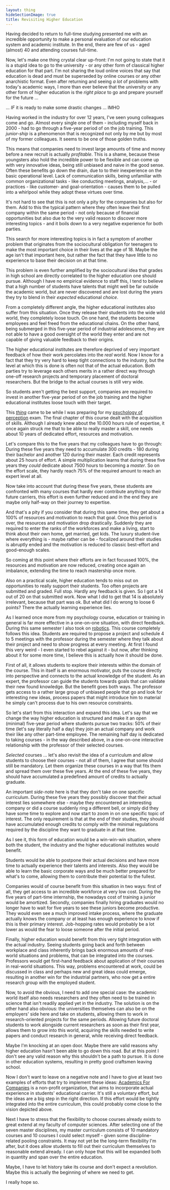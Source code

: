 ```yaml
---
layout: thing
hideSectionImage: true
title: Revisiting Higher Education
---
```


Having decided to return to full-time studying presented me with an incredible
opportunity to make a personal evaluation of our education system and academic
institute. In the end, there are few of us - aged (almost) 40 and attending
courses full-time.

Now, let's make one thing crystal clear up-front: I'm not going to state that
it is a stupid idea to go to the university - or any other form of classical
higher education for that part. I'm not sharing the loud online voices that say
that education is dead and must be superseded by online courses or any other
anarchistic format. Even after returning and seeing _a lot_ of problems with
today's academic ways, I more than ever believe that the university or any
other form of higher education is the _right place_ to go and prepare yourself
for the future ...

... _IF_ it is ready to make some drastic changes ... IMHO

Having worked in the industry for over 12 years, I've seen young colleagues
come and go. Almost every single one of them - including myself back in 2000 -
had to go through a five-year period of on the job training. This _junior-ship_
is a phenomenon that is recognized not only by me but by most of my former
colleagues. It seems to be one of those golden truths.

This means that companies need to invest large amounts of time and money before
a new recruit is actually _profitable_. This is a shame, because these
youngsters also hold the incredible power to be flexible and can come up with
very innovative ideas, being still unbiased and naive in the good sense. Often
these benefits go down the drain, due to to their inexperience on the basic
operational level. Lack of communication skills, being unfamiliar with common
organizational tasks - like conducting meetings, analysis,... - or practices -
like customer- and goal-orientation - causes them to be pulled into a whirlpool
while they adopt these virtues over time.

It's not hard to see that this is not only a pity for the companies but also
for them. Add to this the typical pattern where they often leave their first
company within the same period - not only because of financial opportunities
but also due to the very valid reason to discover more interesting topics -
and it boils down to a very negative experience for both parties.

This search for more interesting topics is in fact a symptom of another problem
that originates from the sociocultural obligation for teenagers to make the
most important choice in their lives at the age of 18. Maybe the age isn't that
important here, but rather the fact that they have little to no experience to
base their decision on at that time.

This problem is even further amplified by the sociocultural idea that grades in
high school are directly correlated to the higher education one should pursue.
Although I have no empirical evidence to staff this, I tend to believe that a
high number of students have talents that might well be far outside the
academic world, but are never discovered and are lost during the years they try
to blend in their _expected_ educational _choice_.

From a completely different angle, the higher educational institutes also
suffer from this situation. Once they release their students into the wide wild
world, they completely loose touch. On one hand, the students become employees
and feel freed from the educational chains. On the other hand, being submerged
in this five-year period of industrial adolescence, they are not able to have a
good oversight of the world they enter and are not capable of giving valuable
feedback to their origins.

The higher educational institutes are therefore deprived of very important
feedback of how their work percolates into the _real_ world. Now I know for a
fact that they try very hard to keep tight connections to the industry, but the
level at which this is done is often not that of the actual education. Both
parties try to leverage each others merits in a rather direct way through
one-off research projects and temporary placement of doctoral researchers. But
the bridge to the actual courses is still very wide.

So students aren't getting the best support, companies are required to invest
in another five-year period of on the job training and the higher educational
institutes loose touch with their target.

This _[thing](./)_ came to be while I was preparing for my [psychology of
perception](http://onderwijsaanbod.kuleuven.be/syllabi/v/e/P00H0AE.htm) exam.
The final chapter of this course dealt with the acquisition of skills. Although
I already knew about the 10.000 hours rule of expertise, it once again struck
me that to be able to really master a skill, one needs about 10 years of
dedicated effort, resources and motivation.

Let's compare this to the five years that my colleagues have to go through:
During these five years they need to accumulate 300 credits - 180 during their
bachelor and another 120 during their master. Each credit represents about 25
hours of effort. A simple multiplication learns that during these five years
they _could_ dedicate about 7500 hours to becoming a _master_. So on the effort
scale, they hardly reach 75% of the required amount to reach an expert level at
all.

Now take into account that during these five years, these students are
confronted with many courses that hardly ever contribute anything to their
future carriers, this effort is even further reduced and in the end they are
maybe only half-way on their journey to expertise.

And that's a pity if you consider that during this same time, they get about a
100% of resources and motivation to reach that goal. Once this period is over,
the resources and motivation drop drastically. Suddenly they are required to
enter the ranks of the workforces and make a living, start to think about their
own home, get married, get kids. The luxury student-live where everything is -
maybe rather can be - focalized around their studies is abruptly ended and the
motivation is reduced to classic best-effort and good-enough scales.

So coming at this point where their efforts are in fact focussed 100%, the
resources and motivation are now reduced, creating once again an imbalance,
extending the time to reach mastership once more.

Also on a practical scale, higher education tends to miss out on opportunities
to really support their students. Too often projects are submitted and graded.
Full stop. Hardly any feedback is given. So I got a 14 out of 20 on that
submitted work. Now what I did to get that 14 is absolutely irrelevant,
because that part was ok. But what did I do wrong to loose 6 points? There the
actually learning experience lies.

As I learned once more from my psychology course, education or training in
general is far more effective in a one-on-one situation, with direct feedback.
During this same semester I also took on
[robotics](http://onderwijsaanbod.kuleuven.be/syllabi/e/H02A4AE.htm). This
course completely follows this idea. Students are required to propose a project
and schedule 4 to 5 meetings with the professor during the semester where they
talk about their project and need to show progress at every meeting. At first I
found this very weird - I even started to rebel against it - but now, after
thinking about it for some more time, I believe this is actually how it should
be done.

First of all, it allows students to explore their interests within the domain
of the course. This in itself is an enormous motivator, puts the course
directly into perspective and connects to the actual knowledge of the student.
As an expert, the professor can guide the students towards goals that can
validate their new found knowledge. But the benefit goes both ways. The
professor gets access to a rather large group of unbiased people that go and
look for interesting new ideas, process papers that might introduce him to
material he simply can't process due to his own resource constraints.

So let's start from this interaction and expand this idea. Let's say that we
change the way higher education is structured and make it an open (minimal)
five-year period where students pursue two tracks: 50% of their time (let's say
literally half a day) they join an actual company and work their like any other
part-time employee. The remaining half day is dedicated to taking courses - in
the way described above, in a one-on-one interactive relationship with the
professor of their selected courses.

_Selected_ courses ... let's also revisit the idea of a curriculum and allow
students to choose their courses - not all of them, I agree that some should
still be mandatory. Let them organize these courses in a way that fits them and
spread them over these five years. At the end of these five years, they should
have accumulated a predefined amount of credits to actually graduate.

An important _side-note_ here is that they don't take on one specific
curriculum. During these five years they possibly discover that their actual
interest lies somewhere else - maybe they encountered an interesting company or
did a course suddenly ring a different bell, or simply did they have some time
to explore and now start to zoom in on one specific topic of interest. The only
requirement is that at the end of their studies, they should have accumulated
enough credits to comply with the minimal regulations required by the
discipline they want to graduate in at that time.

As I see it, this form of education would be a win-win-win situation, where
both the student, the industry and the higher educational institutes would
benefit.

Students would be able to postpone their actual decisions and have more time to
actually experience their talents and interests. Also they would be able to
learn the basic corporate ways and be much better prepared for what's to come,
allowing them to contribute their potential to the fullest.

Companies would of course benefit from this situation in two ways: first of
all, they get access to an incredible workforce at very low cost. During the
five years of part-time internship, the nowadays cost of training a junior
would be amortized. Secondly, companies finally hiring graduates would no
longer have to wait for five years to see these juniors become productive. They
would even see a much improved intake process, where the graduate actually
knows the company or at least has enough experience to know if this is their
primary interest. Job-hopping rates would probably be a lot lower as would the
fear to loose someone after the initial period.

Finally, higher education would benefit from this very tight integration with
the actual industry. Seeing students going back and forth between workplace and
class inherently brings back enormous amounts of real-world situations and
problems, that can be integrated into the courses. Professors would get
first-hand feedback about application of their courses in real-world
situations. This way, problems encountered at work, could be discussed in class
and perhaps new and great ideas could emerge, resulting in another win for the
industrial partners, who now get a entire research group with the employed
student.

Now, to avoid the obvious, I need to add one special case: the academic world
itself also needs researchers and they often need to be trained in science that
isn't readily applied yet in the industry. The solution is on the other hand
also obvious: the universities themselves can also be on the employers' side
here and take on students, allowing them to work in research-oriented projects
for the same periods. Allowing future doctoral students to work alongside
current researchers as soon as their first year, allows them to grow into this
world, acquiring the skills needed to write papers and conduct research in
general, while receiving direct feedback.

Maybe I'm knocking at an open door. Maybe there are valid reasons why higher
education hasn't been able to go down this road. But at this point I don't see
any valid reason why this shouldn't be a path to pursue. It is done in other
education systems, resulting in pretty good craftsmen leaving school.

Now I don't want to leave on a negative note and I have to give at least two
examples of efforts that try to implement these ideas: [Academics For
Companies](http://www.afcleuven.be) is a non-profit organization, that aims to
incorporate actual experience in students' educational carrier. It's still a
voluntary effort, but the ideas are a big step in the right direction. If this
effort would be tightly integrated into the entire curriculum, this could
probably come close to the vision depicted above.

Next I have to stress that the flexibility to choose courses already exists to
great extend at my faculty of computer sciences. After selecting one of the
seven master disciplines, my master curriculum consists of 10 mandatory courses
and 10 courses I could select myself - given some discipline-related pooling
constraints. It may not yet be the long-term flexibility I'm after, but it does
allow students to fill out their curriculum themselves to reasonable extend
already. I can only hope that this will be expanded both in quantity and span
over the entire education.

Maybe, I have to let history take its course and don't expect a revolution.
Maybe this is actually the beginning of where we need to get.

I really hope so.
